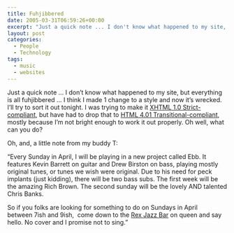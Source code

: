 ```yaml
---
title: Fuhjibbered
date: 2005-03-31T06:59:26+00:00
excerpt: "Just a quick note ... I don't know what happened to my site, but everything is all fuhjibbered ... I think I made 1"
layout: post
categories:
  - People
  - Technology
tags:
  - music
  - websites
---
```

Just a quick note &#8230; I don&#8217;t know what happened to my site, but everything is all fuhjibbered &#8230; I think I made 1 change to a style and now it&#8217;s wrecked. I&#8217;ll try to sort it out tonight. I was trying to make it [XHTML 1.0 Strict-compliant](http://www.w3.org/TR/xhtml1/), but have had to drop that to [HTML 4.01 Transitional-compliant](http://www.w3.org/TR/html401/), mostly because I&#8217;m not bright enough to work it out properly. Oh well, what can you do?

Oh, and, a little note from my buddy T:
  
&#8220;Every Sunday in April, I will be playing in a new project called Ebb. It features Kevin Barrett on guitar and Drew Birston on bass, playing mostly original tunes, or tunes we wish were original. Due to his need for peck implants (just kidding), there will be two bass subs. The first week will be the amazing Rich Brown. The second sunday will be the lovely AND talented Chris Banks.

<div class="RTE">
  So if you folks are looking for something to do on Sundays in April between 7ish and 9ish,  come down to the <a href="http://www.therex.ca/">Rex Jazz Bar</a> on queen and say hello. No cover and I promise not to sing.&#8221;
</div>